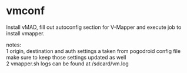 
# vmconf

Install vMAD, fill out autoconfig section for V-Mapper and execute job to install vmapper.

notes: <BR>
1 origin, destination and auth settings a taken from pogodroid config file make sure to keep those settings updated as well<BR>
2 vmapper.sh logs can be found at /sdcard/vm.log <BR>

